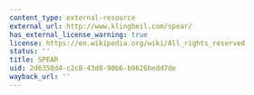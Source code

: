 ```yaml
---
content_type: external-resource
external_url: http://www.klingbeil.com/spear/
has_external_license_warning: true
license: https://en.wikipedia.org/wiki/All_rights_reserved
status: ''
title: SPEAR
uid: 2d6358d4-c2c8-43d8-90b6-b9626bedd7de
wayback_url: ''
---
```

